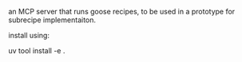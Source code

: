 an MCP server that runs goose recipes, to be used in a prototype for subrecipe implementaiton.

install using:

  uv tool install -e .
